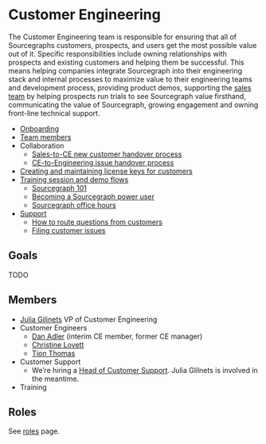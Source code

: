 # Customer Engineering

The Customer Engineering team is responsible for ensuring that all of Sourcegraphs customers, prospects, and users get the most possible value out of it. Specific responsibilities include owning relationships with prospects and existing customers and helping them be successful. This means helping companies integrate Sourcegraph into their engineering stack and internal processes to maximize value to their engineering teams and development process, providing product demos, supporting the [sales team](../sales/index.md) by helping prospects run trials to see Sourcegraph value firsthand, communicating the value of Sourcegraph, growing engagement and owning front-line technical support.

- [Onboarding](onboarding.md)
- [Team members](#members)
- Collaboration
  - [Sales-to-CE new customer handover process](../sales/sales_to_ce_handover.md)
  - [CE-to-Engineering issue handover process](ce_to_eng_handover.md)
- [Creating and maintaining license keys for customers](license_keys.md)
- [Training session and demo flows](training.md)
  - [Sourcegraph 101](training.md#sourcegraph-101-standard-demo-flow)
  - [Becoming a Sourcegraph power user](training.md#becoming-a-sourcegraph-power-user)
  - [Sourcegraph office hours](training.md#sourcegraph-office-hours)
- [Support](support.md)
  - [How to route questions from customers](routing_questions.md)
  - [Filing customer issues](customer_issues.md)

## Goals

TODO

## Members

- [Julia Gilinets](../../company/team/index.md#julia-gilinets-sheher) VP of Customer Engineering
- Customer Engineers
  - [Dan Adler](../../company/team/index.md#dan-adler-hehim) (interim CE member, former CE manager)
  - [Christine Lovett](../../company/team/index.md#christine-lovett-sheher)
  - [Tion Thomas](../../company/team/index.md#tion-thomas-hehim)
- Customer Support
  - We’re hiring a [Head of Customer Support](/roles/head_of_customer_support.md). Julia Glilnets is involved in the meantime.
- Training


## Roles

See [roles](./roles/index.md) page.
